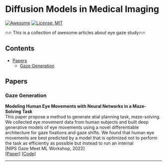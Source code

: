 # Diffusion Models in Medical Imaging

[![Awesome](https://cdn.rawgit.com/sindresorhus/awesome/d7305f38d29fed78fa85652e3a63e154dd8e8829/media/badge.svg)](https://github.com/ukaukaaaa/Awsome-Eye-Gaze-Study) 
[![License: MIT](https://img.shields.io/badge/License-MIT-green.svg)](https://opensource.org/licenses/MIT)

:fire::fire: This is a collection of awesome articles about eye gaze study:fire::fire:



## Contents

- [Papers](#papers)
  - [Gaze Generation](#gaze-generation)




## Papers

### Gaze Generation

**Modeling Human Eye Movements with Neural Networks in a Maze-Solving Task** \
This paper propose a method to generate atial planning task, maze-solving. We collected eye movement
data from human subjects and built deep generative models of eye movements using a
novel differentiable architecture for gaze fixations and gaze shifts. We found that human
eye movements are best predicted by a model that is optimized not to perform the task as
efficiently as possible but instead to run an internal\
[NIPS Gaze Meet ML Workshop, 2022] \
[[Paper](https://proceedings.mlr.press/v210/li23a)] [[Code](https://github.com/jazlab/Maze_Task_2022)]


---

